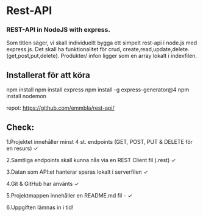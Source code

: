 # Rest-API

### REST-API in NodeJS with express.
Som titlen säger, vi skall individuellt bygga ett simpelt rest-api i node.js med express.js. Det skall ha funktionalitet för crud, create,read,update,delete.  (get,post,put,delete). Produkter/ infon ligger som en array lokalt i indexfilen.

## Installerat för att köra

 npm install
 npm install express
 npm install -g express-generator@4
 npm install nodemon 
 
 repot: https://github.com/emmbla/rest-api/
 
 ## Check:

 1.Projektet innehåller minst 4 st. endpoints (GET, POST, PUT & DELETE för en resurs) ✓

 2.Samtliga endpoints skall kunna nås via en REST Client fil (.rest) ✓

 3.Datan som API:et hanterar sparas lokalt i serverfilen ✓

 4.Git & GitHub har använts ✓

5.Projektmappen innehåller en README.md fil - ✓

 6.Uppgiften lämnas in i tid!
